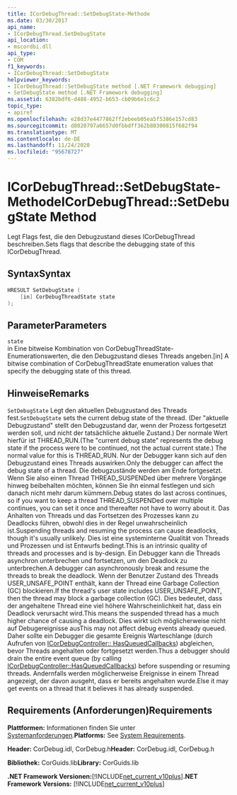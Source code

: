 ```yaml
---
title: ICorDebugThread::SetDebugState-Methode
ms.date: 03/30/2017
api_name:
- ICorDebugThread.SetDebugState
api_location:
- mscordbi.dll
api_type:
- COM
f1_keywords:
- ICorDebugThread::SetDebugState
helpviewer_keywords:
- ICorDebugThread::SetDebugState method [.NET Framework debugging]
- SetDebugState method [.NET Framework debugging]
ms.assetid: 6382bdf6-d488-4952-b653-cb09b6e1c6c2
topic_type:
- apiref
ms.openlocfilehash: e28d37e4477862ff2ebeeb05ea5f5386e157cd83
ms.sourcegitcommit: d8020797a6657d0fbbdff362b80300815f682f94
ms.translationtype: MT
ms.contentlocale: de-DE
ms.lasthandoff: 11/24/2020
ms.locfileid: "95678727"
---
```

# <a name="icordebugthreadsetdebugstate-method"></a><span data-ttu-id="63cd0-102">ICorDebugThread::SetDebugState-Methode</span><span class="sxs-lookup"><span data-stu-id="63cd0-102">ICorDebugThread::SetDebugState Method</span></span>

<span data-ttu-id="63cd0-103">Legt Flags fest, die den Debugzustand dieses ICorDebugThread beschreiben.</span><span class="sxs-lookup"><span data-stu-id="63cd0-103">Sets flags that describe the debugging state of this ICorDebugThread.</span></span>  
  
## <a name="syntax"></a><span data-ttu-id="63cd0-104">Syntax</span><span class="sxs-lookup"><span data-stu-id="63cd0-104">Syntax</span></span>  
  
```cpp  
HRESULT SetDebugState (  
    [in] CorDebugThreadState state  
);  
```  
  
## <a name="parameters"></a><span data-ttu-id="63cd0-105">Parameter</span><span class="sxs-lookup"><span data-stu-id="63cd0-105">Parameters</span></span>  

 `state`  
 <span data-ttu-id="63cd0-106">in Eine bitweise Kombination von CorDebugThreadState-Enumerationswerten, die den Debugzustand dieses Threads angeben.</span><span class="sxs-lookup"><span data-stu-id="63cd0-106">[in] A bitwise combination of CorDebugThreadState enumeration values that specify the debugging state of this thread.</span></span>  
  
## <a name="remarks"></a><span data-ttu-id="63cd0-107">Hinweise</span><span class="sxs-lookup"><span data-stu-id="63cd0-107">Remarks</span></span>  

 <span data-ttu-id="63cd0-108">`SetDebugState` Legt den aktuellen Debugzustand des Threads fest.</span><span class="sxs-lookup"><span data-stu-id="63cd0-108">`SetDebugState` sets the current debug state of the thread.</span></span> <span data-ttu-id="63cd0-109">(Der "aktuelle Debugzustand" stellt den Debugzustand dar, wenn der Prozess fortgesetzt werden soll, und nicht der tatsächliche aktuelle Zustand.) Der normale Wert hierfür ist THREAD_RUN.</span><span class="sxs-lookup"><span data-stu-id="63cd0-109">(The "current debug state" represents the debug state if the process were to be continued, not the actual current state.) The normal value for this is THREAD_RUN.</span></span> <span data-ttu-id="63cd0-110">Nur der Debugger kann sich auf den Debugzustand eines Threads auswirken.</span><span class="sxs-lookup"><span data-stu-id="63cd0-110">Only the debugger can affect the debug state of a thread.</span></span> <span data-ttu-id="63cd0-111">Die debugzustände werden am Ende fortgesetzt. Wenn Sie also einen Thread THREAD_SUSPENDed über mehrere Vorgänge hinweg beibehalten möchten, können Sie ihn einmal festlegen und sich danach nicht mehr darum kümmern.</span><span class="sxs-lookup"><span data-stu-id="63cd0-111">Debug states do last across continues, so if you want to keep a thread THREAD_SUSPENDed over multiple continues, you can set it once and thereafter not have to worry about it.</span></span> <span data-ttu-id="63cd0-112">Das Anhalten von Threads und das Fortsetzen des Prozesses kann zu Deadlocks führen, obwohl dies in der Regel unwahrscheinlich ist.</span><span class="sxs-lookup"><span data-stu-id="63cd0-112">Suspending threads and resuming the process can cause deadlocks, though it's usually unlikely.</span></span> <span data-ttu-id="63cd0-113">Dies ist eine systeminterne Qualität von Threads und Prozessen und ist Entwurfs bedingt.</span><span class="sxs-lookup"><span data-stu-id="63cd0-113">This is an intrinsic quality of threads and processes and is by-design.</span></span> <span data-ttu-id="63cd0-114">Ein Debugger kann die Threads asynchron unterbrechen und fortsetzen, um den Deadlock zu unterbrechen.</span><span class="sxs-lookup"><span data-stu-id="63cd0-114">A debugger can asynchronously break and resume the threads to break the deadlock.</span></span> <span data-ttu-id="63cd0-115">Wenn der Benutzer Zustand des Threads USER_UNSAFE_POINT enthält, kann der Thread eine Garbage Collection (GC) blockieren.</span><span class="sxs-lookup"><span data-stu-id="63cd0-115">If the thread's user state includes USER_UNSAFE_POINT, then the thread may block a garbage collection (GC).</span></span> <span data-ttu-id="63cd0-116">Dies bedeutet, dass der angehaltene Thread eine viel höhere Wahrscheinlichkeit hat, dass ein Deadlock verursacht wird.</span><span class="sxs-lookup"><span data-stu-id="63cd0-116">This means the suspended thread has a much higher chance of causing a deadlock.</span></span> <span data-ttu-id="63cd0-117">Dies wirkt sich möglicherweise nicht auf Debugereignisse aus</span><span class="sxs-lookup"><span data-stu-id="63cd0-117">This may not affect debug events already queued.</span></span> <span data-ttu-id="63cd0-118">Daher sollte ein Debugger die gesamte Ereignis Warteschlange (durch Aufrufen von [ICorDebugController:: HasQueuedCallbacks](icordebugcontroller-hasqueuedcallbacks-method.md)) abgleichen, bevor Threads angehalten oder fortgesetzt werden.</span><span class="sxs-lookup"><span data-stu-id="63cd0-118">Thus a debugger should drain the entire event queue (by calling [ICorDebugController::HasQueuedCallbacks](icordebugcontroller-hasqueuedcallbacks-method.md)) before suspending or resuming threads.</span></span> <span data-ttu-id="63cd0-119">Andernfalls werden möglicherweise Ereignisse in einem Thread angezeigt, der davon ausgeht, dass er bereits angehalten wurde.</span><span class="sxs-lookup"><span data-stu-id="63cd0-119">Else it may get events on a thread that it believes it has already suspended.</span></span>  
  
## <a name="requirements"></a><span data-ttu-id="63cd0-120">Requirements (Anforderungen)</span><span class="sxs-lookup"><span data-stu-id="63cd0-120">Requirements</span></span>  

 <span data-ttu-id="63cd0-121">**Plattformen:** Informationen finden Sie unter [Systemanforderungen](../../get-started/system-requirements.md).</span><span class="sxs-lookup"><span data-stu-id="63cd0-121">**Platforms:** See [System Requirements](../../get-started/system-requirements.md).</span></span>  
  
 <span data-ttu-id="63cd0-122">**Header:** CorDebug.idl, CorDebug.h</span><span class="sxs-lookup"><span data-stu-id="63cd0-122">**Header:** CorDebug.idl, CorDebug.h</span></span>  
  
 <span data-ttu-id="63cd0-123">**Bibliothek:** CorGuids.lib</span><span class="sxs-lookup"><span data-stu-id="63cd0-123">**Library:** CorGuids.lib</span></span>  
  
 <span data-ttu-id="63cd0-124">**.NET Framework Versionen:**[!INCLUDE[net_current_v10plus](../../../../includes/net-current-v10plus-md.md)]</span><span class="sxs-lookup"><span data-stu-id="63cd0-124">**.NET Framework Versions:** [!INCLUDE[net_current_v10plus](../../../../includes/net-current-v10plus-md.md)]</span></span>
